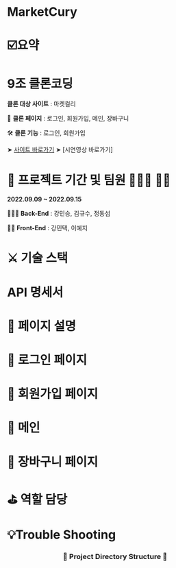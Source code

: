 # MarketCury

# ☑️요약

# 9조 클론코딩

**클론 대상 사이트** : 마켓컬리

📸  **클론 페이지** : 로그인, 회원가입, 메인, 장바구니

🛠  **클론 기능** : 로그인, 회원가입

➤ [사이트 바로가기](http://marketkkurly.s3-website.ap-northeast-2.amazonaws.com/)
➤ [시연영상 바로가기]

# 📅 프로젝트 기간 및 팀원 👨🏻‍💻 👩‍💻
**2022.09.09 ~ 2022.09.15**

👨‍👩‍👧 **Back-End** : 강민승, 김규수, 정동섭

👨‍👦 **Front-End** : 강민택, 이예지
# ⚔️ 기술 스택

# API 명세서

# 📜  페이지 설명

# 📎  로그인 페이지

# 📎  회원가입 페이지

# 📎  메인 

# 📎  장바구니 페이지

# ⛳️  역할 담당

# 💡Trouble Shooting

<h3 align="center"><b>📂 Project Directory Structure 📁</b></h3>

